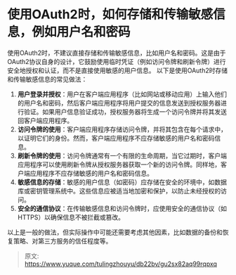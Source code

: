 # 使用OAuth2时，如何存储和传输敏感信息，例如用户名和密码

使用OAuth2时，不建议直接存储和传输敏感信息，比如用户名和密码。这是由于OAuth2协议自身的设计，它鼓励使用临时凭证（例如访问令牌和刷新令牌）进行安全地授权和认证，而不是直接使用敏感的用户信息。
以下是使用OAuth2时存储和传输敏感信息的常见做法：

1. **用户登录并授权**：用户在客户端应用程序（比如网站或移动应用）上输入他们的用户名和密码，然后客户端应用程序将用户提交的信息发送到授权服务器进行验证。如果用户信息验证成功，授权服务器将生成一个访问令牌并将其发送回客户端应用程序。
2. **访问令牌的使用**：客户端应用程序存储访问令牌，并将其包含在每个请求中，以证明它们的身份。然而，客户端应用程序不应存储敏感的用户名和密码信息。
3. **刷新令牌的使用**：访问令牌通常有一个有限的生命周期，当它过期时，客户端应用程序可以使用刷新令牌从授权服务器获取一个新的访问令牌。同样地，客户端应用程序不应存储敏感的用户名和密码信息。
4. **敏感信息的存储**：敏感的用户信息（如密码）应存储在安全的环境中，如数据库或密钥管理系统中。这些信息应被适当地加密和保护，以防止未经授权的访问。
5. **安全的通信协议**：在传输敏感信息和访问令牌时，应使用安全的通信协议（如HTTPS）以确保信息不被拦截或篡改。

以上是一般的做法，但实际操作中可能还需要考虑其他因素，比如数据的备份和恢复策略、对第三方服务的信任程度等。


> 原文: <https://www.yuque.com/tulingzhouyu/db22bv/gu2sx82aq99rqpxq>